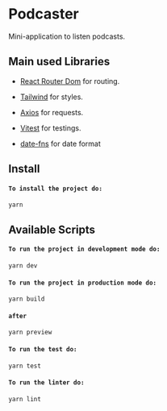 # Podcaster

Mini-application to listen podcasts.

## Main used Libraries

- [React Router Dom](https://reactrouter.com/en/main) for routing.

- [Tailwind](https://tailwindcss.com/docs/installation) for styles.

- [Axios](https://axios-http.com/docs/intro) for requests.

- [Vitest](https://vitest.dev/guide/) for testings.

- [date-fns](https://date-fns.org/docs/Getting-Started) for date format

## Install

#### `To install the project do:`

```
yarn
```

## Available Scripts

#### `To run the project in development mode do:`

```
yarn dev
```

#### `To run the project in production mode do:`

```
yarn build
```

#### `after`

```
yarn preview
```

#### `To run the test do:`

```
yarn test
```

#### `To run the linter do:`

```
yarn lint
```
